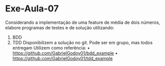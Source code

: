 # Exe-Aula-07

Considerando a implementação de uma feature de média de dois
números, elabore programas de testes e de solução utilizando:
1. BDD
2. TDD
Disponibilizem a solução no git. Pode ser em grupo, mas todos
entregam
Utilizem como referência:
• https://github.com/GabrielGodoy01/bdd_example
• https://github.com/GabrielGodoy01/tdd_example
